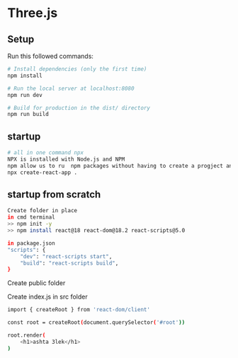 # Three.js

## Setup
Run this followed commands:

``` bash
# Install dependencies (only the first time)
npm install

# Run the local server at localhost:8080
npm run dev

# Build for production in the dist/ directory
npm run build
```

## startup

```bash
# all in one command npx
NPX is installed with Node.js and NPM
npm allow us to ru  npm packages without having to create a progject and instal the dependebencies
npx create-react-app .
```

## startup from scratch
```bash
Create folder in place
in cmd terminal
>> npm init -y 
>> npm install react@18 react-dom@18.2 react-scripts@5.0

in package.json 
"scripts": {
    "dev": "react-scripts start",
    "build": "react-scripts build",
}
```

Create public folder

Create index.js in src folder
```bash
import { createRoot } from 'react-dom/client'

const root = createRoot(document.querySelector('#root'))

root.render(
    <h1>ashta 3lek</h1>
)

``` 